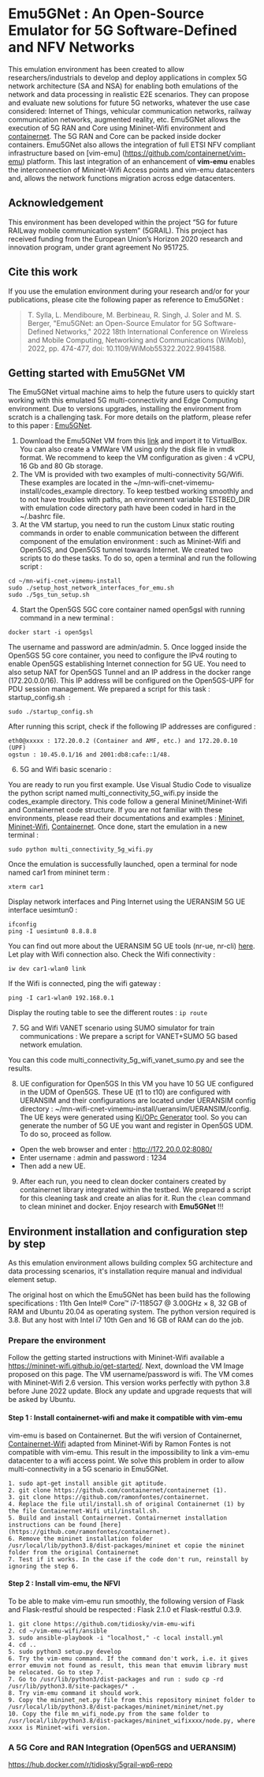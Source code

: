 # Emu5GNet : An Open-Source Emulator for 5G Software-Defined and NFV Networks
This emulation environment has been created to allow researchers/industrials to develop and deploy applications in complex 5G network architecture (SA and NSA) for enabling both emulations of the network and data processing in realistic E2E scenarios. They can propose and evaluate new solutions for future 5G networks, whatever the use case considered: Internet of Things, vehicular communication networks, railway communication networks, augmented reality, etc. Emu5GNet allows the execution of 5G RAN and Core using Mininet-Wifi environment and [containernet](https://containernet.github.io/). The 5G RAN and Core can be packed inside docker containers. Emu5GNet also allows the integration of full ETSI NFV compliant infrastructure based on [vim-emu] (https://github.com/containernet/vim-emu) platform. This last integration of an enhancement of **vim-emu** enables the interconnection of Mininet-Wifi Access points and vim-emu datacenters and, allows the network functions migration across edge datacenters.

## Acknowledgement
This environment has been developed within the project “5G for future RAILway mobile communication system” (5GRAIL). This project has received funding from the European Union’s Horizon 2020 research and innovation program, under grant agreement No 951725.

## Cite this work
If you use the emulation environment during your research and/or for your publications, please cite the following paper as reference to Emu5GNet :

> T. Sylla, L. Mendiboure, M. Berbineau, R. Singh, J. Soler and M. S. Berger, "Emu5GNet: an Open-Source Emulator for 5G Software-Defined Networks," 2022 18th International Conference on Wireless and Mobile Computing, Networking and Communications (WiMob), 2022, pp. 474-477, doi: 10.1109/WiMob55322.2022.9941588.

## Getting started with Emu5GNet VM
The Emu5GNet virtual machine aims to help the future users to quickly start working with this emulated 5G multi-connectivity and Edge Computing environment. Due to versions upgrades, installing the environment from scratch is a challenging task. For more details on the platform, please refer to this paper : [Emu5GNet](https://ieeexplore.ieee.org/document/9941588).

1. Download the Emu5GNet VM from this [link](https://mega.nz/file/0Yx1wYrY#DP5Za2KZrJZaE0gi9u48MCAobwunoyF7ePG5bOK06-0) and import it to VirtualBox. You can also create a VMWare VM using only the disk file in vmdk format. We recommend to keep the VM configuration as given : 4 vCPU, 16 Gb and 80 Gb storage. 
2. The VM is provided with two examples of multi-connectivity 5G/Wifi. These examples are located in the ~/mn-wifi-cnet-vimemu-install/codes_example directory. To keep testbed working smoothly and to not have troubles with paths, an environment variable TESTBED_DIR with emulation code directory path have been coded in hard in the ~/.bashrc file.
3. At the VM startup, you need to run the custom Linux static routing commands in order to enable communication between the different component of the emulation environment : such as Mininet-Wifi and Open5GS, and Open5GS tunnel towards Internet. We created two scripts to do these tasks. To do so, open a terminal and run the following script :
```
cd ~/mn-wifi-cnet-vimemu-install
sudo ./setup_host_network_interfaces_for_emu.sh 
sudo ./5gs_tun_setup.sh 
```
4. Start the Open5GS 5GC core container named open5gsl with running command in a new terminal :
```
docker start -i open5gsl 
```
The username and password are admin/admin.
5. Once logged inside the Open5GS 5G core container, you need to configure the IPv4 routing to enable Open5GS establishing Internet connection for 5G UE. You need to also setup NAT for Open5GS Tunnel and an IP address in the docker range (172.20.0.0/16). This IP address will be configured on the Open5GS-UPF for PDU session management. We prepared a script for this task : startup_config.sh  :
```
sudo ./startup_config.sh
```
After running this script, check if the following IP addresses are configured :
```
eth0@xxxxx : 172.20.0.2 (Container and AMF, etc.) and 172.20.0.10 (UPF)
ogstun : 10.45.0.1/16 and 2001:db8:cafe::1/48.
```
6. 5G and Wifi basic scenario :

You are ready to run you first example. Use Visual Studio Code to visualize the python script named multi_connectivity_5G_wifi.py inside the codes_example directory. This code follow a general Mininet/Mininet-Wifi and Containernet code structure. If you are not familiar with these environments, please read their documentations and examples : [Mininet](https://github.com/mininet/mininet/wiki/Introduction-to-Mininet), [Mininet-Wifi](https://usermanual.wiki/Pdf/mininetwifidraftmanual.577244160/html), [Containernet](https://github.com/containernet/containernet/wiki/Tutorial:-Getting-Started).
Once done, start the emulation in a new terminal :
```
sudo python multi_connectivity_5g_wifi.py
```
Once the emulation is successfully launched, open a terminal for node named car1 from mininet term :
```
xterm car1
```
Display network interfaces and Ping Internet using the UERANSIM 5G UE interface uesimtun0 :
```
ifconfig
ping -I uesimtun0 8.8.8.8
```
You can find out more about the UERANSIM 5G UE tools (nr-ue, nr-cli) [here](https://github.com/aligungr/UERANSIM/wiki/Usage).
Let play with Wifi connection also. Check the Wifi connectivity :
```
iw dev car1-wlan0 link 
```
If the Wifi is connected, ping the wifi gateway : 
```
ping -I car1-wlan0 192.168.0.1
```
Display the routing table to see the different routes :
``` ip route ```

7. 5G and Wifi VANET scenario using SUMO simulator for train communications : 
We prepare a script for VANET+SUMO 5G based network emulation. 

You can this code multi_connectivity_5g_wifi_vanet_sumo.py and see the results.

8. UE configuration for Open5GS
In this VM you have 10 5G UE configured in the UDM of Open5GS. These UE (t1 to t10) are configured with UERANSIM and their configurations are located under UERANSIM config directory : ~/mn-wifi-cnet-vimemu-install/ueransim/UERANSIM/config. The UE keys were generated using [Ki/OPc Generator](https://github.com/PodgroupConnectivity/kiopcgenerator) tool.
So you can generate the number of 5G UE you want and register in Open5GS UDM. To do so, proceed as follow. 
  - Open the web browser and enter : http://172.20.0.02:8080/
  - Enter username : admin and password : 1234
  - Then add a new UE.
 9. After each run, you need to clean docker containers created by containernet library integrated within the testbed. We prepared a script for this cleaning task and create an alias for it. Run the ```clean``` command to clean mininet and docker.
Enjoy research with **Emu5GNet** !!!
 
## Environment installation and configuration  step by step
As this emulation environment allows building complex 5G architecture and data processing scenarios, it's installation require manual and individual element setup.

The original host on which the Emu5GNet has been build has the following specifications : 11th Gen Intel® Core™ i7-1185G7 @ 3.00GHz × 8, 32 GB of RAM and Ubuntu 20.04 as operating system. The python version required is 3.8. But any host with Intel i7 10th Gen and 16 GB of RAM can do the job.

### Prepare the environment
Follow the getting started instructions with Mininet-Wifi available a https://mininet-wifi.github.io/get-started/. Next, download the VM Image proposed on this page. The VM username/password is wifi. The VM comes with Mininet-Wifi 2.6 version. This version works perfectly with python 3.8 before June 2022 update. Block any update and upgrade requests that will be asked by Ubuntu.

#### Step 1 : Install containernet-wifi and make it compatible with vim-emu 
vim-emu is based on Containernet. But the wifi version of Containernet, [Containernet-Wifi](https://github.com/ramonfontes/containernet) adapted from Mininet-Wifi by Ramon Fontes is not compatible with vim-emu. This result in the impossibility to link a vim-emu datacenter to a wifi access point. We solve this problem in order to allow multi-connectivity in a 5G scenario in Emu5GNet.

```
1. sudo apt-get install ansible git aptitude.
2. git clone https://github.com/containernet/containernet (1).
3. git clone https://github.com/ramonfontes/containernet.
4. Replace the file util/install.sh of original Containernet (1) by the file Containernet-Wifi util/install.sh.
5. Build and install Contairnernet. Contairnernet installation instructions can be found [here](https://github.com/ramonfontes/containernet).
6. Remove the mininet installation folder /usr/local/lib/python3.8/dist-packages/mininet et copie the mininet folder from the original Containernet
7. Test if it works. In the case if the code don't run, reinstall by ignoring the step 6.
```

#### Step 2 : Install vim-emu, the NFVI
To be able to make vim-emu run smoothly, the following version of Flask and Flask-restful should be respected : Flask 2.1.0 et Flask-restful 0.3.9.
```
1. git clone https://github.com/tidiosky/vim-emu-wifi
2. cd ~/vim-emu-wifi/ansible
3. sudo ansible-playbook -i "localhost," -c local install.yml
4. cd ..
5. sudo python3 setup.py develop
6. Try the vim-emu command. If the command don't work, i.e. it gives error emuvim not found as result, this mean that emuvim library must be relocated. Go to step 7.
7. Go to /usr/lib/python3/dist-packages and run : sudo cp -rd /usr/lib/python3.8/site-packages/* .
8. Try vim-emu command it should work.
9. Copy the mininet_net.py file from this repository mininet folder to /usr/local/lib/python3.8/dist-packages/mininet/mininet/net.py
10. Copy the file mn_wifi_node.py from the same folder to /usr/local/lib/python3.8/dist-packages/mininet_wifixxxx/node.py, where xxxx is Mininet-wifi version.
```
### A 5G Core and RAN Integration (Open5GS and UERANSIM)

https://hub.docker.com/r/tidiosky/5grail-wp6-repo
